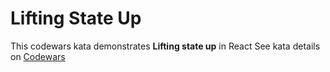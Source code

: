 # Lifting State Up 
This codewars kata demonstrates **Lifting state up** in React
See kata details on [Codewars](https://www.codewars.com/kata/5ac37e32b4218298130001aa)
